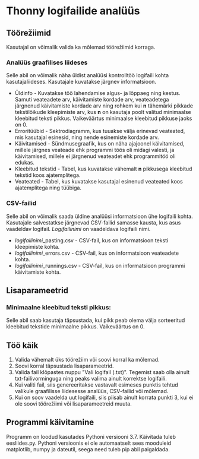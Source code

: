 # Thonny logifailide analüüs

## Töörežiimid ##

Kasutajal on võimalik valida ka mõlemad töörežiimid korraga.

### Analüüs graafilises liideses ###
Selle abil on võimalik näha üldist analüüsi kontrolltöö logifaili kohta kasutajaliideses.
Kasutajale kuvatakse järgnev informatsioon.
* Üldinfo - Kuvatakse töö lahendamise algus- ja lõppaeg ning kestus. Samuti veateadete arv, käivitamiste kordade arv, veateadetega järgnenud käivitamiste kordade arv ning rohkem kui **n** tähemärki pikkade tekstilõikude kleepimiste arv, kus **n** on kasutaja poolt valitud minimaalse kleebitud teksti pikkus. Vaikeväärtus minimaalse kleebitud pikkuse jaoks on 0.
* Erroritüübid - Sektrodiagramm, kus tuuakse välja erinevad veateated, mis kasutajal esinesid, ning nende esinemiste kordade arv.
* Käivitamised - Sündmusegraafik, kus on näha ajajoonel käivitamised, millele järgnes veateade ehk programmi töös oli midagi valesti, ja käivitamised, millele ei järgnenud veateadet ehk programmitöö oli edukas.
* Kleebitud tekstid - Tabel, kus kuvatakse vähemalt **n** pikkusega kleebitud tekstid koos ajatemplitega.
* Veateated - Tabel, kus kuvatakse kasutajal esinenud veateated koos ajatemplitega ning tüübiga.

### CSV-failid ###
Selle abil on võimalik saada üldine analüüsi informatsioon ühe logifaili kohta.
Kasutajale salvestatkse järgnevad CSV-failid samasse kausta, kus asus vaadeldav logifail. *Logifailinimi* on vaadeldava logifaili nimi.
* *logifailinimi*\_pasting.csv - CSV-fail, kus on informatsioon teksti kleepimiste kohta.
* *logifailinimi*\_errors.csv - CSV-fail, kus on informatsioon veateadete kohta.
* *logifailinimi*\_runnings.csv - CSV-fail, kus on informatsioon programmi käivitamiste kohta.

## Lisaparameetrid ##

### Minimaalne kleebitud teksti pikkus: ### 
Selle abil saab kasutaja täpsustada, kui pikk peab olema välja sorteeritud kleebitud tekstide minimaalne pikkus. Vaikeväärtus on 0.


## Töö käik ##

1. Valida vähemalt üks töörežiim või soovi korral ka mõlemad.
2. Soovi korral täpsustada lisaparameetrid.
3. Valida fail klõpastes nuppu "Vali logifail (.txt)". Tegemist saab olla ainult txt-failivorminguga ning peaks valima ainult korrektse logifaili.
4. Kui valiti fail, siis genereeritakse vastavalt esimeses punktis tehtud valikule graafilisse liidesesse analüüs, CSV-failid või mõlemad.
5. Kui on soov vaadelda uut logifaili, siis piisab ainult korrata punkti 3, kui ei ole soovi töörežiimi või lisaparameetreid muuta.

## Programmi käivitamine ##

Programm on loodud kasutades Pythoni versiooni 3.7. Käivitada tuleb eesliides.py. Pythoni versioonis ei ole automaatselt sees mooduleid matplotlib, numpy ja dateutil, seega need tuleb pip abil paigaldada.
